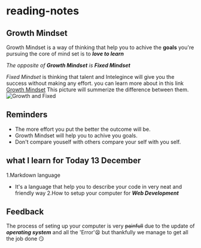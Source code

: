 # reading-notes

## Growth Mindset

Growth Mindset is a way of thinking that help you to achive the **goals** you're pursuing
the core of mind set is to _**love to learn**_

_The opposite of **Growth Mindset** is **Fixed Mindset**_

_Fixed Mindset_ is thinking that talent and Intelegince will give you the success without making any effort.
you can learn more about in this link [Growth Mindset](https://canvas.instructure.com/courses/2471930/discussion_topics/10337144?module_item_id=40208712)
This picture will summerize the difference between them.
![Growth and Fixed](https://3kllhk1ibq34qk6sp3bhtox1-wpengine.netdna-ssl.com/wp-content/uploads/NewGrowthMindset2.png)

## Reminders

- The more effort you put the better the outcome will be.
- Growth Mindset will help you to achive you goals.
- Don't compare youself with others compare your self with you self.

## what I learn for Today 13 December

1.Markdown language

- It's a language that help you to describe your code in very neat and friendly way
  2.How to setup your computer for **_Web Development_**

## Feedback

The process of seting up your computer is very ~~painfull~~ due to the update of _**operating system**_
and all the 'Error':tired_face: but thankfully we manage to get all the job done :smirk:
